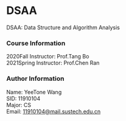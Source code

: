 # DSAA
DSAA: Data Structure and Algorithm Analysis  

### Course Information  
2020Fall Instructor: Prof.Tang Bo  
2021Spring Instructor: Prof.Chen Ran  

### Author Information
Name: YeeTone Wang  
SID: 11910104  
Major: CS  
Email: 11910104@mail.sustech.edu.cn  
